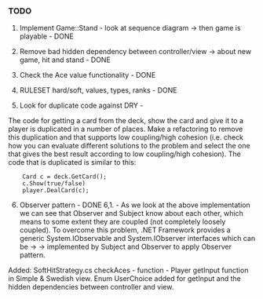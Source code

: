 ### TODO

1. Implement Game::Stand - look at sequence diagram -> then game is playable - DONE


2. Remove bad hidden dependency between controller/view -> about new game, hit and stand - DONE


3. Check the Ace value functionality - DONE


4. RULESET hard/soft, values, types, ranks - DONE


5. Look for duplicate code against DRY - 

The code for getting a card from the deck, show the card and give it to a player is duplicated in a number of places. Make a refactoring to remove this duplication and that supports low coupling/high cohesion (i.e. check how you can evaluate different solutions to the problem and select the one that gives the best result according to low coupling/high cohesion). The code that is duplicated is similar to this:

        Card c = deck.GetCard();
        c.Show(true/false)
        player.DealCard(c);


6. Observer pattern - DONE
6,1. - As we look at the above implementation we can see that Observer and Subject know about each other, 
which means to some extent they are coupled (not completely loosely coupled). To overcome this problem, 
.NET Framework provides a generic System.IObservable<T> and System.IObserver<T> interfaces which can be -> 
-> implemented by Subject and Observer to apply Observer pattern.



Added: 
SoftHitStrategy.cs
checkAces - function - Player
getInput function in Simple & Swedish view.
Enum UserChoice added for getInput and the hidden dependencies between controller and view.

